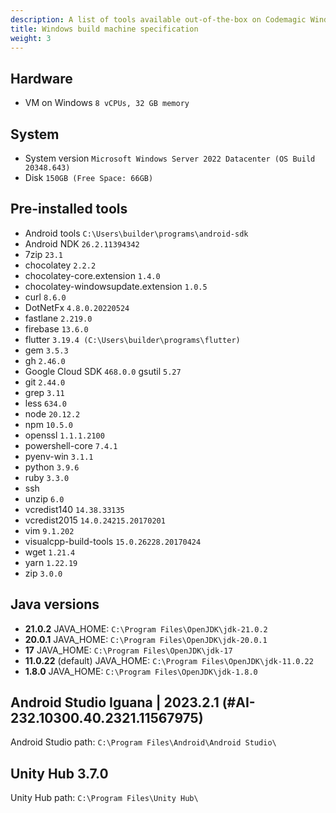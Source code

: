 ```yaml
---
description: A list of tools available out-of-the-box on Codemagic Windows build machines.
title: Windows build machine specification
weight: 3
---
```


## Hardware

- VM on Windows `8 vCPUs, 32 GB memory`

## System

- System version `Microsoft Windows Server 2022 Datacenter (OS Build 20348.643)`
- Disk `150GB (Free Space: 66GB)`

## Pre-installed tools

- Android tools `C:\Users\builder\programs\android-sdk`
- Android NDK `26.2.11394342`
- 7zip `23.1`
- chocolatey `2.2.2`
- chocolatey-core.extension `1.4.0`
- chocolatey-windowsupdate.extension `1.0.5`
- curl `8.6.0`
- DotNetFx `4.8.0.20220524`
- fastlane `2.219.0`
- firebase `13.6.0`
- flutter `3.19.4 (C:\Users\builder\programs\flutter)`
- gem `3.5.3`
- gh `2.46.0`
- Google Cloud SDK `468.0.0` gsutil `5.27`
- git `2.44.0`
- grep `3.11`
- less `634.0`
- node `20.12.2`
- npm `10.5.0`
- openssl `1.1.1.2100`
- powershell-core `7.4.1`
- pyenv-win `3.1.1`
- python `3.9.6`
- ruby `3.3.0`
- ssh
- unzip `6.0`
- vcredist140 `14.38.33135`
- vcredist2015 `14.0.24215.20170201`
- vim `9.1.202`
- visualcpp-build-tools `15.0.26228.20170424`
- wget `1.21.4`
- yarn `1.22.19`
- zip `3.0.0`

## Java versions
- **21.0.2** JAVA_HOME: `C:\Program Files\OpenJDK\jdk-21.0.2`
- **20.0.1** JAVA_HOME: `C:\Program Files\OpenJDK\jdk-20.0.1`
- **17** JAVA_HOME: `C:\Program Files\OpenJDK\jdk-17`
- **11.0.22** (default) JAVA_HOME: `C:\Program Files\OpenJDK\jdk-11.0.22`
- **1.8.0** JAVA_HOME: `C:\Program Files\OpenJDK\jdk-1.8.0`

## Android Studio Iguana | 2023.2.1 (#AI-232.10300.40.2321.11567975)

Android Studio path: `C:\Program Files\Android\Android Studio\`

## Unity Hub 3.7.0

Unity Hub path: `C:\Program Files\Unity Hub\`
